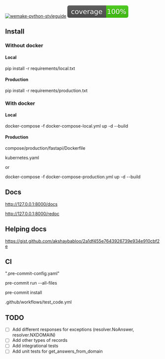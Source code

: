 [![wemake-python-styleguide](https://img.shields.io/badge/style-wemake-000000.svg)](https://github.com/wemake-services/wemake-python-styleguide)
![coverage](coverage.svg)

## Install

### Without docker

#### Local

pip install -r requirements/local.txt

#### Production

pip install -r requirements/production.txt

### With docker

#### Local

docker-compose -f docker-compose-local.yml up -d --build

#### Production

compose/production/fastapi/Dockerfile

kubernetes.yaml

or

docker-compose -f docker-compose-production.yml up -d --build

## Docs

http://127.0.0.1:8000/docs

http://127.0.0.1:8000/redoc

## Helping docs

https://gist.github.com/akshaybabloo/2a1df455e7643926739e934e910cbf2e

## CI

".pre-commit-config.yaml"

pre-commit run --all-files

pre-commit install

.github/workflows/test_code.yml

## TODO

- [ ] Add different responses for exceptions (resolver.NoAnswer, resolver.NXDOMAIN)
- [ ] Add other types of records
- [ ] Add integrational tests
- [ ] Add unit tests for get_answers_from_domain

